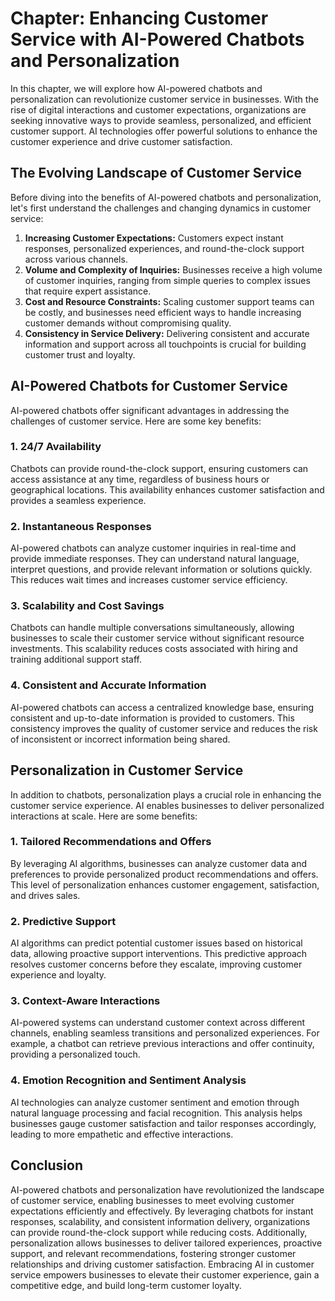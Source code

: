Chapter: Enhancing Customer Service with AI-Powered Chatbots and Personalization
================================================================================

In this chapter, we will explore how AI-powered chatbots and personalization can revolutionize customer service in businesses. With the rise of digital interactions and customer expectations, organizations are seeking innovative ways to provide seamless, personalized, and efficient customer support. AI technologies offer powerful solutions to enhance the customer experience and drive customer satisfaction.

The Evolving Landscape of Customer Service
------------------------------------------

Before diving into the benefits of AI-powered chatbots and personalization, let's first understand the challenges and changing dynamics in customer service:

1. **Increasing Customer Expectations:** Customers expect instant responses, personalized experiences, and round-the-clock support across various channels.
2. **Volume and Complexity of Inquiries:** Businesses receive a high volume of customer inquiries, ranging from simple queries to complex issues that require expert assistance.
3. **Cost and Resource Constraints:** Scaling customer support teams can be costly, and businesses need efficient ways to handle increasing customer demands without compromising quality.
4. **Consistency in Service Delivery:** Delivering consistent and accurate information and support across all touchpoints is crucial for building customer trust and loyalty.

AI-Powered Chatbots for Customer Service
----------------------------------------

AI-powered chatbots offer significant advantages in addressing the challenges of customer service. Here are some key benefits:

### 1. **24/7 Availability**

Chatbots can provide round-the-clock support, ensuring customers can access assistance at any time, regardless of business hours or geographical locations. This availability enhances customer satisfaction and provides a seamless experience.

### 2. **Instantaneous Responses**

AI-powered chatbots can analyze customer inquiries in real-time and provide immediate responses. They can understand natural language, interpret questions, and provide relevant information or solutions quickly. This reduces wait times and increases customer service efficiency.

### 3. **Scalability and Cost Savings**

Chatbots can handle multiple conversations simultaneously, allowing businesses to scale their customer service without significant resource investments. This scalability reduces costs associated with hiring and training additional support staff.

### 4. **Consistent and Accurate Information**

AI-powered chatbots can access a centralized knowledge base, ensuring consistent and up-to-date information is provided to customers. This consistency improves the quality of customer service and reduces the risk of inconsistent or incorrect information being shared.

Personalization in Customer Service
-----------------------------------

In addition to chatbots, personalization plays a crucial role in enhancing the customer service experience. AI enables businesses to deliver personalized interactions at scale. Here are some benefits:

### 1. **Tailored Recommendations and Offers**

By leveraging AI algorithms, businesses can analyze customer data and preferences to provide personalized product recommendations and offers. This level of personalization enhances customer engagement, satisfaction, and drives sales.

### 2. **Predictive Support**

AI algorithms can predict potential customer issues based on historical data, allowing proactive support interventions. This predictive approach resolves customer concerns before they escalate, improving customer experience and loyalty.

### 3. **Context-Aware Interactions**

AI-powered systems can understand customer context across different channels, enabling seamless transitions and personalized experiences. For example, a chatbot can retrieve previous interactions and offer continuity, providing a personalized touch.

### 4. **Emotion Recognition and Sentiment Analysis**

AI technologies can analyze customer sentiment and emotion through natural language processing and facial recognition. This analysis helps businesses gauge customer satisfaction and tailor responses accordingly, leading to more empathetic and effective interactions.

Conclusion
----------

AI-powered chatbots and personalization have revolutionized the landscape of customer service, enabling businesses to meet evolving customer expectations efficiently and effectively. By leveraging chatbots for instant responses, scalability, and consistent information delivery, organizations can provide round-the-clock support while reducing costs. Additionally, personalization allows businesses to deliver tailored experiences, proactive support, and relevant recommendations, fostering stronger customer relationships and driving customer satisfaction. Embracing AI in customer service empowers businesses to elevate their customer experience, gain a competitive edge, and build long-term customer loyalty.
